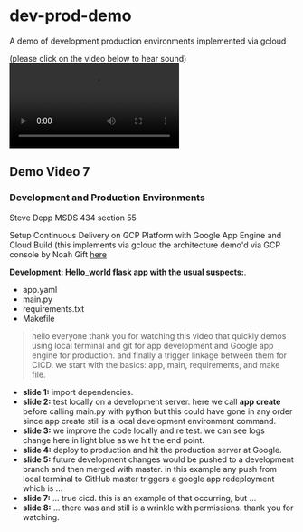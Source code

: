 # dev-prod-demo
A demo of development production environments implemented via gcloud

(please click on the video below to hear sound)   
![demo](https://user-images.githubusercontent.com/38410965/111925621-0a688100-8a80-11eb-8087-4662b5a78992.mp4)


## Demo Video 7
### Development and Production Environments
Steve Depp MSDS 434 section 55 

Setup Continuous Delivery on GCP Platform with Google App Engine and Cloud Build
(this implements via gcloud the architecture demo'd via GCP console by Noah Gift [here](https://www.youtube.com/watch?v=_TfWdOvQXwU)

**Development: Hello_world flask app with the usual suspects:**.  
- app.yaml
-	main.py
-	requirements.txt
-	Makefile

> hello everyone thank you for watching this video that quickly demos using local terminal and git for app development and Google app engine for production.  and finally a trigger linkage between them for CICD.  we start with the basics: app, main, requirements, and make file.    

- **slide 1:** import dependencies.  
- **slide 2:** test locally on a development server.  here we call **app create** before calling main.py with python but this could have gone in any order since app create still is a local development environment command.   
- **slide 3:** we improve the code locally and re test.  we can see logs change here in light blue as we hit the end point.     
- **slide 4:** deploy to production and hit the production server at Google.  
- **slide 5:** future development changes would be pushed to a development branch and then merged with master.  in this example any push from local terminal to GitHub master triggers a google app redeployment which is ...   
- **slide 7:** ... true cicd.  this is an example of that occurring, but ...   
- **slide 8:** ... there was and still is a wrinkle with permissions.  thank you for watching.
